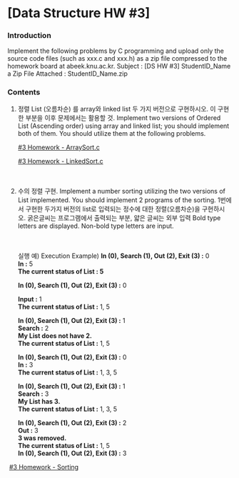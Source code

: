 # [Data Structure HW #3]

### Introduction

Implement the following problems by C programming and upload only the source code files (such as xxx.c and xxx.h) as a zip file compressed to the homework board at abeek.knu.ac.kr. 
Subject : [DS HW #3] StudentID_Name 
a Zip File Attached : StudentID_Name.zip   

  

### Contents

1. 정렬 List (오름차순) 를 array와 linked list 두 가지 버전으로 구현하시오. 이 구현한 부분을 이후 문제에서는 
활용할 것. 
   Implement two versions of Ordered List (Ascending order) using array and linked list; you should implement 
   both of them. You should utilize them at the following problems. 
   
    [#3 Homework - ArraySort.c](ArrayQueue.h)  
   
    [#3 Homework - LinkedSort.c](LinkedQueue.h)  


　    

2. 수의 정렬 구현. 
Implement a number sorting utilizing the two versions of List implemented. You should implement 2 programs of the sorting. 
   1번에서 구현한 두가지 버전의 list로 입력되는 정수에 대한 정렬(오름차순)을 구현하시오. 굵은글씨는 프로그램에서 출력되는 부분, 얇은 글씨는 외부 입력 
   Bold type letters are displayed. Non-bold type letters are input.  
   
   　
   
   실행 예) Execution Example) 
   **In (0), Search (1), Out (2), Exit (3) :** 0   
   **In :** 5   
   **The current status of List : 5**  
   
   
   
   **In (0), Search (1), Out (2), Exit (3) :** 0   
   
   **Input :** 1   
   **The current status of List :** 1, 5   
   
   
   
   **In (0), Search (1), Out (2), Exit (3) :** 1   
   **Search :** 2   
   **My List does not have 2.**  
   **The current status of List :** 1, 5   
   
   
   
   **In (0), Search (1), Out (2), Exit (3) :** 0   
   **In :** 3   
   **The current status of List :** 1, 3, 5   
   
   
   
   **In (0), Search (1), Out (2), Exit (3) :** 1   
   **Search :** 3   
   **My List has 3.**  
   **The current status of List :** 1, 3, 5   
   
   
   
   **In (0), Search (1), Out (2), Exit (3) :** 2   
   **Out :** 3   
   **3 was removed.**  
   **The current status of List :** 1, 5   
   **In (0), Search (1), Out (2), Exit (3) :** 3  



​		[#3 Homework - Sorting]() 

